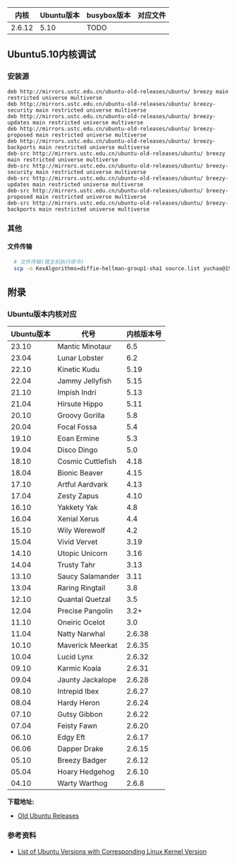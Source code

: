 


| 内核     | Ubuntu版本 | busybox版本 | 对应文件 |
| ---    | ---      | ---       | ---  |
| 2.6.12 | 5.10     | TODO      |



## Ubuntu5.10内核调试

### 安装源

```
deb http://mirrors.ustc.edu.cn/ubuntu-old-releases/ubuntu/ breezy main restricted universe multiverse
deb http://mirrors.ustc.edu.cn/ubuntu-old-releases/ubuntu/ breezy-security main restricted universe multiverse
deb http://mirrors.ustc.edu.cn/ubuntu-old-releases/ubuntu/ breezy-updates main restricted universe multiverse
deb http://mirrors.ustc.edu.cn/ubuntu-old-releases/ubuntu/ breezy-proposed main restricted universe multiverse
deb http://mirrors.ustc.edu.cn/ubuntu-old-releases/ubuntu/ breezy-backports main restricted universe multiverse
deb-src http://mirrors.ustc.edu.cn/ubuntu-old-releases/ubuntu/ breezy main restricted universe multiverse
deb-src http://mirrors.ustc.edu.cn/ubuntu-old-releases/ubuntu/ breezy-security main restricted universe multiverse
deb-src http://mirrors.ustc.edu.cn/ubuntu-old-releases/ubuntu/ breezy-updates main restricted universe multiverse
deb-src http://mirrors.ustc.edu.cn/ubuntu-old-releases/ubuntu/ breezy-proposed main restricted universe multiverse
deb-src http://mirrors.ustc.edu.cn/ubuntu-old-releases/ubuntu/ breezy-backports main restricted universe multiverse
```

### 其他

#### 文件传输

```bash
  # 文件传输(宿主机执行命令)
  scp -o KexAlgorithms=diffie-hellman-group1-sha1 source.list yuchao@192.168.179.129:~/
```






## 附录

### Ubuntu版本内核对应

| Ubuntu版本 | 代号            | 内核版本号 |
| ---------- | --------------- | ---------- |
| 23.10      | Mantic Minotaur | 6.5        |
| 23.04      | Lunar Lobster   | 6.2        |
| 22.10      | Kinetic Kudu    | 5.19       |
| 22.04      | Jammy Jellyfish	 | 5.15	    |
| 21.10      | Impish Indri	 | 5.13     |
| 21.04      | Hirsute Hippo	 | 5.11     |
| 20.10      | Groovy Gorilla	 | 5.8      |
| 20.04      | Focal Fossa	 | 5.4      |
| 19.10      | Eoan Ermine	 | 5.3      |
| 19.04      | Disco Dingo	 | 5.0      |
| 18.10      | Cosmic Cuttlefish | 4.18     |
| 18.04      | Bionic Beaver	 | 4.15     |
| 17.10      | Artful Aardvark	 | 4.13     |
| 17.04      | Zesty Zapus	 | 4.10     |
| 16.10      | Yakkety Yak	 | 4.8      |
| 16.04      | Xenial Xerus	 | 4.4      |
| 15.10      | Wily Werewolf	 | 4.2      |
| 15.04      | Vivid Vervet	 | 3.19     |
| 14.10      | Utopic Unicorn	 | 3.16     |
| 14.04      | Trusty Tahr	 | 3.13     |
| 13.10      | Saucy Salamander	 | 3.11     |
| 13.04      | Raring Ringtail	 | 3.8      |
| 12.10      | Quantal Quetzal	 | 3.5      |
| 12.04      | Precise Pangolin	 | 3.2+     |
| 11.10      | Oneiric Ocelot	 | 3.0      |
| 11.04      | Natty Narwhal	 | 2.6.38   |
| 10.10      | Maverick Meerkat	 | 2.6.35   |
| 10.04      | Lucid Lynx	 | 2.6.32   |
| 09.10      | Karmic Koala	 | 2.6.31   |
| 09.04      | Jaunty Jackalope	 | 2.6.28   |
| 08.10      | Intrepid Ibex	 | 2.6.27   |
| 08.04      | Hardy Heron	 | 2.6.24   |
| 07.10      | Gutsy Gibbon	 | 2.6.22   |
| 07.04      | Feisty Fawn	 | 2.6.20   |
| 06.10      | Edgy Eft		 | 2.6.17   |
| 06.06      | Dapper Drake	 | 2.6.15   |
| 05.10      | Breezy Badger	 | 2.6.12   |
| 05.04      | Hoary Hedgehog	 | 2.6.10   |
| 04.10      | Warty Warthog	 | 2.6.8    |

**下载地址:**

* [Old Ubuntu Releases](https://old-releases.ubuntu.com/releases/)



### 参考资料

* [List of Ubuntu Versions with Corresponding Linux Kernel Version](https://askubuntu.com/questions/517136/list-of-ubuntu-versions-with-corresponding-linux-kernel-version)
